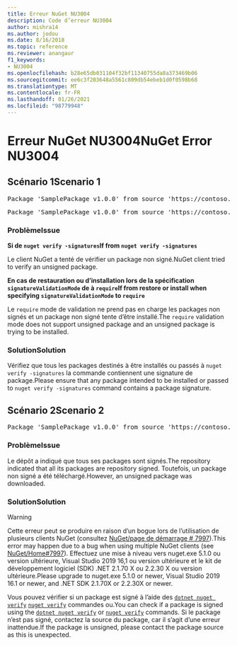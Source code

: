 ```yaml
---
title: Erreur NuGet NU3004
description: Code d’erreur NU3004
author: mishra14
ms.author: jodou
ms.date: 8/16/2018
ms.topic: reference
ms.reviewer: anangaur
f1_keywords:
- NU3004
ms.openlocfilehash: b28e65db031104f32bf11340755da8a373469b06
ms.sourcegitcommit: ee6c3f203648a5561c809db54ebeb1d0f0598b68
ms.translationtype: MT
ms.contentlocale: fr-FR
ms.lasthandoff: 01/26/2021
ms.locfileid: "98779948"
---
```

# <a name="nuget-error-nu3004"></a><span data-ttu-id="eb7f6-103">Erreur NuGet NU3004</span><span class="sxs-lookup"><span data-stu-id="eb7f6-103">NuGet Error NU3004</span></span>

## <a name="scenario-1"></a><span data-ttu-id="eb7f6-104">Scénario 1</span><span class="sxs-lookup"><span data-stu-id="eb7f6-104">Scenario 1</span></span>

<pre>Package 'SamplePackage v1.0.0' from source 'https://contoso.com/index.json': The package is not signed.</pre>
<pre>Package 'SamplePackage v1.0.0' from source 'https://contoso.com/index.json': signatureValidationMode is set to require, so packages are allowed only if signed by trusted signers; however, this package is unsigned.</pre>

### <a name="issue"></a><span data-ttu-id="eb7f6-105">Problème</span><span class="sxs-lookup"><span data-stu-id="eb7f6-105">Issue</span></span>

<span data-ttu-id="eb7f6-106">**Si de `nuget verify -signatures`**</span><span class="sxs-lookup"><span data-stu-id="eb7f6-106">**If from `nuget verify -signatures`**</span></span>

<span data-ttu-id="eb7f6-107">Le client NuGet a tenté de vérifier un package non signé.</span><span class="sxs-lookup"><span data-stu-id="eb7f6-107">NuGet client tried to verify an unsigned package.</span></span>

<span data-ttu-id="eb7f6-108">**En cas de restauration ou d’installation lors de la spécification `signatureValidationMode` de à `require`**</span><span class="sxs-lookup"><span data-stu-id="eb7f6-108">**If from restore or install when specifying `signatureValidationMode` to `require`**</span></span>

<span data-ttu-id="eb7f6-109">Le `require` mode de validation ne prend pas en charge les packages non signés et un package non signé tente d’être installé.</span><span class="sxs-lookup"><span data-stu-id="eb7f6-109">The `require` validation mode does not support unsigned package and an unsigned package is trying to be installed.</span></span>

### <a name="solution"></a><span data-ttu-id="eb7f6-110">Solution</span><span class="sxs-lookup"><span data-stu-id="eb7f6-110">Solution</span></span>

<span data-ttu-id="eb7f6-111">Vérifiez que tous les packages destinés à être installés ou passés à `nuget verify -signatures` la commande contiennent une signature de package.</span><span class="sxs-lookup"><span data-stu-id="eb7f6-111">Please ensure that any package intended to be installed or passed to `nuget verify -signatures` command contains a package signature.</span></span>

## <a name="scenario-2"></a><span data-ttu-id="eb7f6-112">Scénario 2</span><span class="sxs-lookup"><span data-stu-id="eb7f6-112">Scenario 2</span></span>

<pre>Package 'SamplePackage v1.0.0' from source 'https://contoso.com/index.json': This repository indicated that all its packages are repository signed; however, this package is unsigned.</pre>

### <a name="issue"></a><span data-ttu-id="eb7f6-113">Problème</span><span class="sxs-lookup"><span data-stu-id="eb7f6-113">Issue</span></span>

<span data-ttu-id="eb7f6-114">Le dépôt a indiqué que tous ses packages sont signés.</span><span class="sxs-lookup"><span data-stu-id="eb7f6-114">The repository indicated that all its packages are repository signed.</span></span> <span data-ttu-id="eb7f6-115">Toutefois, un package non signé a été téléchargé.</span><span class="sxs-lookup"><span data-stu-id="eb7f6-115">However, an unsigned package was downloaded.</span></span>

### <a name="solution"></a><span data-ttu-id="eb7f6-116">Solution</span><span class="sxs-lookup"><span data-stu-id="eb7f6-116">Solution</span></span>

> [!Warning]
> <span data-ttu-id="eb7f6-117">Cette erreur peut se produire en raison d’un bogue lors de l’utilisation de plusieurs clients NuGet (consultez [NuGet/page de démarrage # 7997](https://github.com/NuGet/Home/issues/7997)).</span><span class="sxs-lookup"><span data-stu-id="eb7f6-117">This error may happen due to a bug when using multiple NuGet clients (see [NuGet/Home#7997](https://github.com/NuGet/Home/issues/7997)).</span></span> <span data-ttu-id="eb7f6-118">Effectuez une mise à niveau vers nuget.exe 5.1.0 ou version ultérieure, Visual Studio 2019 16,1 ou version ultérieure et le kit de développement logiciel (SDK) .NET 2.1.70 X ou 2.2.30 X ou version ultérieure.</span><span class="sxs-lookup"><span data-stu-id="eb7f6-118">Please upgrade to nuget.exe 5.1.0 or newer, Visual Studio 2019 16.1 or newer, and .NET SDK 2.1.70X or 2.2.30X or newer.</span></span>

<span data-ttu-id="eb7f6-119">Vous pouvez vérifier si un package est signé à l’aide des [`dotnet nuget verify`](/dotnet/core/tools/dotnet-nuget-verify.md) [`nuget verify`](../cli-reference/cli-ref-verify.md) commandes ou.</span><span class="sxs-lookup"><span data-stu-id="eb7f6-119">You can check if a package is signed using the [`dotnet nuget verify`](/dotnet/core/tools/dotnet-nuget-verify.md) or [`nuget verify`](../cli-reference/cli-ref-verify.md) commands.</span></span> <span data-ttu-id="eb7f6-120">Si le package n’est pas signé, contactez la source du package, car il s’agit d’une erreur inattendue.</span><span class="sxs-lookup"><span data-stu-id="eb7f6-120">If the package is unsigned, please contact the package source as this is unexpected.</span></span>
